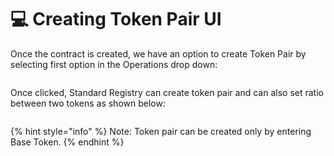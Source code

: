 # 💻 Creating Token Pair UI

Once the contract is created, we have an option to create Token Pair by selecting first option in the Operations drop down:

<figure><img src="../../../.gitbook/assets/image (16).png" alt=""><figcaption></figcaption></figure>

Once clicked, Standard Registry can create token pair and can also set ratio between two tokens as shown below:

<figure><img src="../../../.gitbook/assets/image (2).png" alt=""><figcaption></figcaption></figure>

{% hint style="info" %}
Note: Token pair can be created only by entering Base Token.
{% endhint %}

